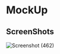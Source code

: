 # MockUp
## ScreenShots
![Screenshot (462)](https://github.com/Utkarsh3010/MockUp/assets/92597547/a44c1ec1-21ba-48a2-ac23-350e79bd5688)
